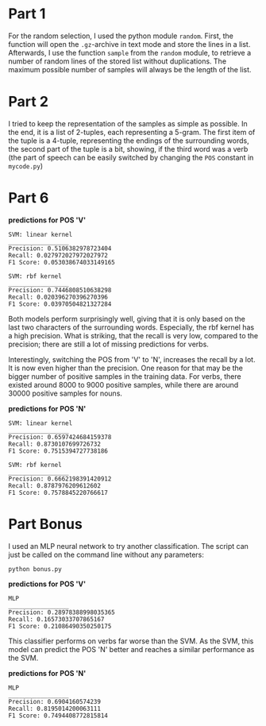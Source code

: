 # Part 1
For the random selection, I used the python module `random`.
First, the function will open the `.gz`-archive in text mode and
store the lines in a list. Afterwards, I use the function `sample` from the
`random` module, to retrieve a number of random lines of
the stored list without duplications. The maximum possible number of samples will always
be the length of the list.

# Part 2
I tried to keep the representation of the samples as 
simple as possible. In the end, it is a list of 2-tuples, each representing 
a 5-gram. The first item of the tuple is a 4-tuple, representing
the endings of the surrounding words, the second part of the tuple
is a bit, showing, if the third word was a verb (the part of speech
can be easily switched by changing the `POS` constant in `mycode.py`)

# Part 6
**predictions for POS 'V'** 
```
SVM: linear kernel
_________________
Precision: 0.5106382978723404
Recall: 0.027972027972027972
F1 Score: 0.053038674033149165

SVM: rbf kernel
_________________
Precision: 0.7446808510638298
Recall: 0.020396270396270396
F1 Score: 0.03970504821327284
```

Both models perform surprisingly well, giving that it is only based on
the last two characters of the surrounding words. Especially, the rbf kernel
has a high precision. What is striking, that the recall is very low, compared
to the precision; there are still a lot of missing predictions for verbs. 

Interestingly, switching the POS from 'V' to 'N', increases the recall
by a lot. It is now even higher than the precision.
One reason for that may be the bigger number of positive samples 
in the training data. For verbs, there existed around 8000 to 9000 positive samples,
while there are around 30000 positive samples for nouns. 

**predictions for POS 'N'** 
```
SVM: linear kernel
_________________
Precision: 0.6597424684159378
Recall: 0.8730107699726732
F1 Score: 0.7515394727738186

SVM: rbf kernel
_________________
Precision: 0.6662198391420912
Recall: 0.8787976209612602
F1 Score: 0.7578845220766617
```


# Part Bonus
I used an MLP neural network to try another classification. The script can
just be called on the command line without any parameters:

```shell
python bonus.py
```
**predictions for POS 'V'** 
```
MLP
_________________
Precision: 0.28978388998035365
Recall: 0.16573033707865167
F1 Score: 0.21086490350250175
```

This classifier performs on verbs far worse than the SVM.
As the SVM, this model can predict the POS 'N' better and reaches a similar
performance as the SVM. 

**predictions for POS 'N'** 
```
MLP
_________________
Precision: 0.6904160574239
Recall: 0.8195014200063111
F1 Score: 0.7494408772815814
```

